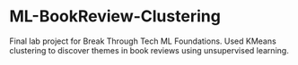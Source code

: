 # ML-BookReview-Clustering
Final lab project for Break Through Tech ML Foundations. Used KMeans clustering to discover themes in book reviews using unsupervised learning.
